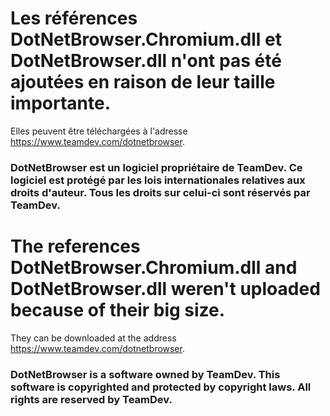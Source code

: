 # Les références DotNetBrowser.Chromium.dll et DotNetBrowser.dll n'ont pas été ajoutées en raison de leur taille importante.
Elles peuvent être téléchargées à l'adresse https://www.teamdev.com/dotnetbrowser.
### DotNetBrowser est un logiciel propriétaire de TeamDev. Ce logiciel est protégé par les lois internationales relatives aux droits d'auteur. Tous les droits sur celui-ci sont réservés par TeamDev.

# The references DotNetBrowser.Chromium.dll and DotNetBrowser.dll weren't uploaded because of their big size.
They can be downloaded at the address https://www.teamdev.com/dotnetbrowser.
### DotNetBrowser is a software owned by TeamDev. This software is copyrighted and protected by copyright laws. All rights are reserved by TeamDev.
